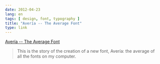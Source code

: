 ```yaml
---
date: 2012-04-23
lang: en
tags: [ design, font, typography ]
title: "Avería -- The Average Font"
type: link
---
```


[Avería -- The Average Font](http://iotic.com/averia/)

> This is the story of the creation of a new font, Avería: the average
> of all the fonts on my computer.

